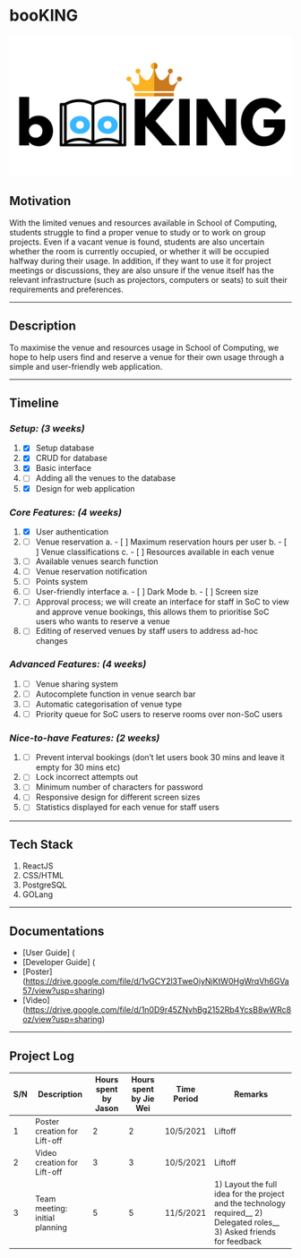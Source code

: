 # booKING
![](./assets/logo.png)

## Motivation 
With the limited venues and resources available in School of Computing, students struggle to find a proper venue to study or to work on group projects. Even if a vacant venue is found, students are also uncertain whether the room is currently occupied, or whether it will be occupied halfway during their usage. In addition, if they want to use it for project meetings or discussions, they are also unsure if the venue itself has the relevant infrastructure (such as projectors, computers or seats) to suit their requirements and preferences. 

---
## Description
To maximise the venue and resources usage in School of Computing, we hope to help users find and reserve a venue for their own usage through a simple and user-friendly web application.

---
## Timeline
### *Setup: (3 weeks)*
1. - [x] Setup database
2. - [x] CRUD for database 
3. - [x] Basic interface 
4. - [ ] Adding all the venues to the database 
5. - [x] Design for web application

### *Core Features: (4 weeks)*
1. - [x] User authentication
2. - [ ] Venue reservation
  a. - [ ] Maximum reservation hours per user
  b. - [ ] Venue classifications 
  c. - [ ] Resources available in each venue 
3. - [ ] Available venues search function
4. - [ ] Venue reservation notification
5. - [ ] Points system
6. - [ ] User-friendly interface
  a. - [ ] Dark Mode
  b. - [ ] Screen size
7. - [ ] Approval process; we will create an interface for staff in SoC to view and approve venue bookings, this allows them to prioritise SoC users who wants to reserve a venue
8. - [ ] Editing of reserved venues by staff users to address ad-hoc changes

### *Advanced Features: (4 weeks)*
1. - [ ] Venue sharing system
2. - [ ] Autocomplete function in venue search bar 
3. - [ ] Automatic categorisation of venue type
4. - [ ] Priority queue for SoC users to reserve rooms over non-SoC users

### *Nice-to-have Features: (2 weeks)*
1. - [ ] Prevent interval bookings (don’t let users book 30 mins and leave it empty for 30 mins etc) 
2. - [ ] Lock incorrect attempts out
3. - [ ] Minimum number of characters for password
4. - [ ] Responsive design for different screen sizes
5. - [ ] Statistics displayed for each venue for staff users

---
## Tech Stack
1. ReactJS
2. CSS/HTML
3. PostgreSQL
4. GOLang

---
## Documentations
- [User Guide] (
- [Developer Guide] (
- [Poster] (https://drive.google.com/file/d/1vGCY2l3TweOiyNjKtW0HgWrqVh6GVa57/view?usp=sharing)
- [Video] (https://drive.google.com/file/d/1n0D9r45ZNvhBg2152Rb4YcsB8wWRc8oz/view?usp=sharing)

---
## Project Log
| S/N | Description | Hours spent by Jason | Hours spent by Jie Wei | Time Period | Remarks |
| - | - | - | - | - | - |
| 1 | Poster creation for Lift-off | 2 | 2 | 10/5/2021 | Liftoff |
| 2 | Video creation for Lift-off | 3 | 3 | 10/5/2021 | Liftoff |
| 3 | Team meeting: initial planning | 5 | 5 | 11/5/2021 | 1) Layout the full idea for the project and the technology required__ 2) Delegated roles__ 3) Asked friends for feedback |
